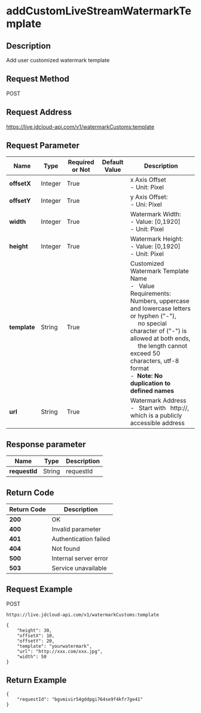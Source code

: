 # addCustomLiveStreamWatermarkTemplate


## Description
Add user customized watermark template


## Request Method
POST

## Request Address
https://live.jdcloud-api.com/v1/watermarkCustoms:template


## Request Parameter
|Name|Type|Required or Not|Default Value|Description|
|---|---|---|---|---|
|**offsetX**|Integer|True| |x Axis Offset<br>- Unit: Pixel<br>|
|**offsetY**|Integer|True| |y Axis Offset:<br>- Uni: Pixel<br>|
|**width**|Integer|True| |Watermark Width:<br>- Value: [0,1920]<br>- Unit: Pixel<br>|
|**height**|Integer|True| |Watermark Height:<br>- Value: [0,1920]<br>- Unit: Pixel<br>|
|**template**|String|True| |Customized Watermark Template Name<br>-&ensp; Value Requirements: Numbers, uppercase and lowercase letters or hyphen ("-"), <br>&ensp;&ensp; no special character of ("-") is allowed at both ends,<br>&ensp;&ensp; the length cannot exceed 50 characters, utf-8 format<br>-&ensp;<b>Note: No duplication to defined names</b><br>|
|**url**|String|True| |Watermark Address<br>-&ensp; Start with &ensp;http://, which is a publicly accessible address<br>|


## Response parameter
|Name|Type|Description|
|---|---|---|
|**requestId**|String|requestId|


## Return Code
|Return Code|Description|
|---|---|
|**200**|OK|
|**400**|Invalid parameter|
|**401**|Authentication failed|
|**404**|Not found|
|**500**|Internal server error|
|**503**|Service unavailable|

## Request Example
POST
```
https://live.jdcloud-api.com/v1/watermarkCustoms:template

```
```
{
    "height": 30, 
    "offsetX": 10, 
    "offsetY": 20, 
    "template": "yourwatermark", 
    "url": "http://xxx.com/xxx.jpg", 
    "width": 50
}
```

## Return Example
```
{
    "requestId": "bgvmivir54gddpgi764se9f4kfr7ge41"
}
```
